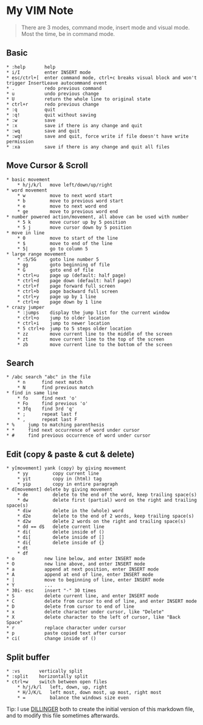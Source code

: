 # My VIM Note
>There are 3 modes, command mode, insert mode and visual mode. Most the time, be in command mode.

## Basic
    * :help       help
    * i/I         enter INSERT mode
    * esc/ctrl+[  enter command mode, ctrl+c breaks visual block and won't trigger InsertLeave autocommand event
    * .           redo previous command
    * u           undo previous change
    * U           return the whole line to original state
    * ctrl+r      redo previous change
    * :q          quit
    * :q!         quit without saving
    * :w          save
    * :x          save if there is any change and quit
    * :wq         save and quit
    * :wq!        save and quit, force write if file doesn't have write permission
    * :xa         save if there is any change and quit all files

## Move Cursor & Scroll
    * basic movement
        * h/j/k/l   move left/down/up/right
    * word movement
        * w         move to next word start
        * b         move to previous word start
        * e         move to next word end
        * ge        move to previous word end
    * number powered action/movement, all above can be used with number
        * 5 k       move cursor up by 5 position
        * 5 j       move cursor down by 5 position
    * move in line
        * 0         move to start of the line
        * $         move to end of the line
        * 5|        go to column 5
    * large range movement
        * :5/5G     goto line number 5
        * gg        goto beginning of file
        * G         goto end of file
        * ctrl+u    page up (default: half page)
        * ctrl+d    page down (default: half page)
        * ctrl+f    page forward full screen
        * ctrl+b    page backward full screen
        * ctrl+y    page up by 1 line
        * ctrl+e    page down by 1 line
    * crazy jumper
        * :jumps    display the jump list for the current window
        * ctrl+o    jump to older location
        * ctrl+i    jump to newer location
        * 5 ctrl+o  jump to 5 steps older location
        * zz        move current line to the middle of the screen
        * zt        move current line to the top of the screen
        * zb        move current line to the bottom of the screen

## Search
    * /abc search "abc" in the file
        * n      find next match
        * N      find previous match
    * find in same line
        * fo     find next 'o'
        * Fo     find previous 'o'
        * 3fq    find 3rd 'q'
        * ;      repeat last f
        * ,      repeat last F
    * %     jump to matching parenthesis
    * *     find next occurrence of word under cursor
    * #     find previous occurrence of word under cursor

## Edit (copy & paste & cut & delete)
    * y[movement] yank (copy) by giving movement
        * yy         copy current line
        * yit        copy in (html) tag
        * yip        copy in entire paragraph
    * d[movement] delete by giving movement
        * de         delete to the end of the word, keep trailing space(s)
        * dw         delete first (partial) word on the right and trailing space(s)
        * diw        delete in the (whole) word
        * d2e        delete to the end of 2 words, keep trailing space(s)
        * d2w        delete 2 words on the right and trailing space(s)
        * dd == d$   delete current line
        * di(        delete inside of ()
        * di[        delete inside of []
        * di{        delete inside of {}
        * dt
        * df
    * o           new line below, and enter INSERT mode
    * O           new line above, and enter INSERT mode
    * a           append at next position, enter INSERT mode
    * A           append at end of line, enter INSERT mode
    * |           move to beginning of line, enter INSERT mode
    * Y           ...
    * 30i- esc    insert "-" 30 times
    * S           delete current line, and enter INSERT mode
    * C           delete from cursor to end of line, and enter INSERT mode
    * D           delete from cursor to end of line
    * x           delete character under cursor, like "Delete"
    * X           delete character to the left of cursor, like "Back Space"
    * r           replace character under cursor
    * p           paste copied text after cursor
    * ci(         change inside of ()

## Split buffer
    * :vs       vertically split
    * :split    horizontally split
    * ctrl+w    switch between open files
        * h/j/k/l   left, down, up, right
        * H/J/K/L   left most, down most, up most, right most
        * =         balance the windows size even

Tip: I use [DILLINGER](http://dillinger.io/) both to create the initial version of this markdown file, and to modify this file sometimes afterwards.

[//]: # (Reference links used in the body of this note, which were stripped out by markdown processor. All comments won't be seen after rendering. SO post for comments in markdown - http://stackoverflow.com/questions/4823468/store-comments-in-markdown-syntax)

   [DILLINGER]: <http://dillinger.io/>
